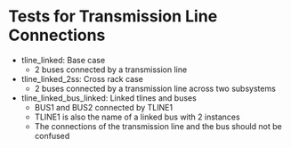 # Tests for Transmission Line Connections

- tline_linked: Base case 
    - 2 buses connected by a transmission line
- tline_linked_2ss: Cross rack case 
    - 2 buses connected by a transmission line across two subsystems
- tline_linked_bus_linked: Linked tlines and buses
    - BUS1 and BUS2 connected by TLINE1
    - TLINE1 is also the name of a linked bus with 2 instances
    - The connections of the transmission line and the bus should not be confused